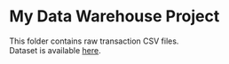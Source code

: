 # My Data Warehouse Project

This folder contains raw transaction CSV files.  
Dataset is available [here](https://drive.google.com/file/d/1118CKrlEhc3A_GsLPVFqiZ5AMyBgYWQs/view?usp=drive_link).  
